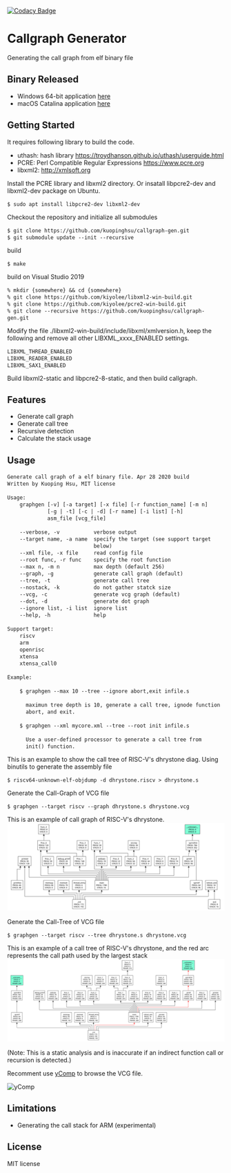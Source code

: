 [![Codacy Badge](https://api.codacy.com/project/badge/Grade/8852412d15834d758ec5bd08f90db132)](https://www.codacy.com/manual/kuopinghsu/callgraph-gen?utm_source=github.com&amp;utm_medium=referral&amp;utm_content=kuopinghsu/callgraph-gen&amp;utm_campaign=Badge_Grade)

# Callgraph Generator

Generating the call graph from elf binary file

## Binary Released

*   Windows 64-bit application <A Href="https://github.com/kuopinghsu/callgraph-gen/blob/master/release/graphgen.win64.tar.bz2">here</A>
*   macOS Catalina application <A Href="https://github.com/kuopinghsu/callgraph-gen/blob/master/release/graphgen.macos.tar.bz2">here</A>

## Getting Started

It requires following library to build the code.

*   uthash: hash library <https://troydhanson.github.io/uthash/userguide.html>
*   PCRE: Perl Compatible Regular Expressions <https://www.pcre.org>
*   libxml2: <http://xmlsoft.org>

Install the PCRE library and libxml2 directory. Or insatall libpcre2-dev and libxml2-dev package on Ubuntu.

```text
$ sudo apt install libpcre2-dev libxml2-dev
```

Checkout the repository and initialize all submodules

```text
$ git clone https://github.com/kuopinghsu/callgraph-gen.git
$ git submodule update --init --recursive
```

build

```text
$ make
```

build on Visual Studio 2019

```text
% mkdir {somewhere} && cd {somewhere}
% git clone https://github.com/kiyolee/libxml2-win-build.git
% git clone https://github.com/kiyolee/pcre2-win-build.git
% git clone --recursive https://github.com/kuopinghsu/callgraph-gen.git
```

Modify the file ./libxml2-win-build/include/libxml/xmlversion.h, keep
the following and remove all other LIBXML_xxxx_ENABLED settings.

```text
LIBXML_THREAD_ENABLED
LIBXML_READER_ENABLED
LIBXML_SAX1_ENABLED
```

Build libxml2-static and libpcre2-8-static, and then build callgraph.

## Features

*   Generate call graph
*   Generate call tree
*   Recursive detection
*   Calculate the stack usage

## Usage
```text
Generate call graph of a elf binary file. Apr 28 2020 build
Written by Kuoping Hsu, MIT license

Usage:
    graphgen [-v] [-a target] [-x file] [-r function_name] [-m n]
             [-g | -t] [-c | -d] [-r name] [-i list] [-h]
             asm_file [vcg_file]

    --verbose, -v           verbose output
    --target name, -a name  specify the target (see support target
                            below)
    --xml file, -x file     read config file
    --root func, -r func    specify the root function
    --max n, -m n           max depth (default 256)
    --graph, -g             generate call graph (default)
    --tree, -t              generate call tree
    --nostack, -k           do not gather statck size
    --vcg, -c               generate vcg graph (default)
    --dot, -d               generate dot graph
    --ignore list, -i list  ignore list
    --help, -h              help

Support target:
    riscv
    arm
    openrisc
    xtensa
    xtensa_call0

Example:

    $ graphgen --max 10 --tree --ignore abort,exit infile.s

      maximun tree depth is 10, generate a call tree, ignode function
      abort, and exit.

    $ graphgen --xml mycore.xml --tree --root init infile.s

      Use a user-defined processor to generate a call tree from
      init() function.

```

This is an example to show the call tree of RISC-V's dhrystone diag. Using binutils to generate the assembly file

```text
$ riscv64-unknown-elf-objdump -d dhrystone.riscv > dhrystone.s
```

Generate the Call-Graph of VCG file

```text
$ graphgen --target riscv --graph dhrystone.s dhrystone.vcg
```

This is an example of call graph of RISC-V's dhrystone.<br>
<img src="https://github.com/kuopinghsu/callgraph/blob/master/images/dhrystone-callgraph.svg" alt="Dhrystone Call Graph" width=640>

Generate the Call-Tree of VCG file

```text
$ graphgen --target riscv --tree dhrystone.s dhrystone.vcg
```

This is an example of a call tree of RISC-V's dhrystone, and the red arc represents the call path used by the largest stack<br>
<img src="https://github.com/kuopinghsu/callgraph/blob/master/images/dhrystone-calltree.svg" alt="Dhrystone Call Tree" width=640>

(Note: This is a static analysis and is inaccurate if an indirect function call or recursion is detected.)

Recomment use <A Href="https://pp.ipd.kit.edu/firm/yComp.html">yComp</A> to browse the VCG file.<br>

<img src="https://github.com/kuopinghsu/callgraph/blob/master/images/yComp.png" alt="yComp">

## Limitations

*   Generating the call stack for ARM (experimental)

## License
MIT license
